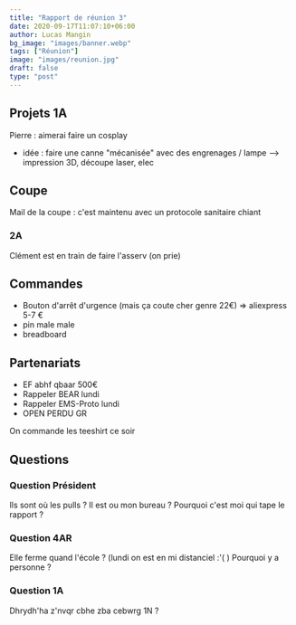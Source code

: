 ```yaml
---
title: "Rapport de réunion 3"
date: 2020-09-17T11:07:10+06:00
author: Lucas Mangin
bg_image: "images/banner.webp"
tags: ["Réunion"]
image: "images/reunion.jpg"
draft: false
type: "post"
---
```


<!------------------------------------------------------------------------------->
<!-- @filename rapport4                                                        -->
<!-- @date jeudi 17 septembre 2020                                              -->
<!-- @author Sébastien                                                           -->
<!-- @brief Rapport de la réunion hebdomadaire de EIRBOT                       -->
<!------------------------------------------------------------------------------->

## <i class="fas fa-project-diagram"></i> Projets 1A

Pierre : aimerai faire un cosplay 
- idée : faire une canne "mécanisée" avec des engrenages / lampe 
--> impression 3D, découpe laser, elec 

## <i class="fas fa-trophy"></i> Coupe

Mail de la coupe : c'est maintenu avec un protocole sanitaire chiant

### 2A

Clément est en train de faire l'asserv (on prie)

## <i class="fas fa-boxes"></i> Commandes

- Bouton d'arrêt d'urgence (mais ça coute cher genre 22€) => aliexpress 5-7 €
- pin male male
- breadboard

## <i class="fas fa-handshake"></i> Partenariats

- EF abhf qbaar 500€ 
- Rappeler BEAR lundi 
- Rappeler EMS-Proto lundi
- OPEN PERDU GR

On commande les teeshirt ce soir 

## <i class="fas fa-question"></i> Questions

### Question Président

Ils sont où les pulls ?
Il est ou mon bureau ?
Pourquoi c'est moi qui tape le rapport ?

### Question 4AR 

Elle ferme quand l'école ? (lundi on est en mi distanciel :'( )
Pourquoi y a personne ?

### Question 1A 

Dhrydh'ha z'nvqr cbhe zba cebwrg 1N ?


